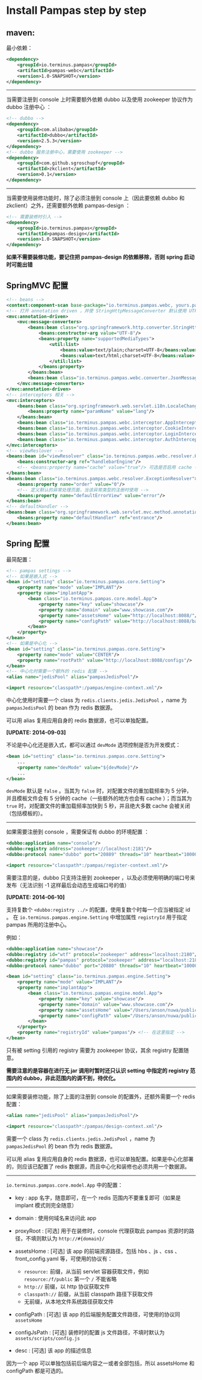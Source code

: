 # Install Pampas step by step

## maven:

最小依赖：

```xml
<dependency>
    <groupId>io.terminus.pampas</groupId>
    <artifactId>pampas-webc</artifactId>
    <version>1.0-SNAPSHOT</version>
</dependency>
```

---

当需要注册到 console 上时需要额外依赖 dubbo 以及使用 zookeeper 协议作为 dubbo 注册中心 ：

```xml
<!-- dubbo -->
<dependency>
    <groupId>com.alibaba</groupId>
    <artifactId>dubbo</artifactId>
    <version>2.5.3</version>
</dependency>
<!-- dubbo 服务注册中心，需要使用 zookeeper -->
<dependency>
    <groupId>com.github.sgroschupf</groupId>
    <artifactId>zkclient</artifactId>
    <version>0.1</version>
</dependency>
```

---

当需要使用装修功能时，除了必须注册到 console 上（因此要依赖 dubbo 和 zkclient）之外，还需要额外依赖 pampas-design ：

```xml
<!-- 需要装修时引入 -->
<dependency>
    <groupId>io.terminus.pampas</groupId>
    <artifactId>pampas-design</artifactId>
    <version>1.0-SNAPSHOT</version>
</dependency>
```

**如果不需要装修功能，要记住把 pampas-design 的依赖移除，否则 spring 启动时可能出错**

## SpringMVC 配置

```xml
<!-- beans -->
<context:component-scan base-package="io.terminus.pampas.webc, yours.package"/>
<!-- 打开 annotation driven ，并使 StringHttpMessageConverter 默认使用 UTF-8 编码 -->
<mvc:annotation-driven>
    <mvc:message-converters>
        <beans:bean class="org.springframework.http.converter.StringHttpMessageConverter">
            <beans:constructor-arg value="UTF-8"/>
            <beans:property name="supportedMediaTypes">
                <util:list>
                    <beans:value>text/plain;charset=UTF-8</beans:value>
                    <beans:value>text/html;charset=UTF-8</beans:value>
                </util:list>
            </beans:property>
        </beans:bean>
        <beans:bean class="io.terminus.pampas.webc.converter.JsonMessageConverter"/>
    </mvc:message-converters>
</mvc:annotation-driven>
<!-- interceptors 相关 -->
<mvc:interceptors>
    <beans:bean class="org.springframework.web.servlet.i18n.LocaleChangeInterceptor">
        <beans:property name="paramName" value="lang"/>
    </beans:bean>
    <beans:bean class="io.terminus.pampas.webc.interceptor.AppInterceptor"/>
    <beans:bean class="io.terminus.pampas.webc.interceptor.CookieInterceptor"/>
    <beans:bean class="io.terminus.pampas.webc.interceptor.LoginInterceptor"/>
    <beans:bean class="io.terminus.pampas.webc.interceptor.AuthInterceptor"/>
</mvc:interceptors>
<!-- viewReslover -->
<beans:bean id="viewResolver" class="io.terminus.pampas.webc.resolver.HandlebarsViewResolver">
    <beans:constructor-arg ref="handlebarEngine"/>
    <!-- <beans:property name="cache" value="true"/> 可选是否启用 cache -->
</beans:bean>
<beans:bean class="io.terminus.pampas.webc.resolver.ExceptionResolver">
    <beans:property name="order" value="0"/>
    <!-- 定义默认的异常处理页面，当该异常类型的注册时使用 -->
    <beans:property name="defaultErrorView" value="error"/>
</beans:bean>
<!-- defaultHandler -->
<beans:bean class="org.springframework.web.servlet.mvc.method.annotation.RequestMappingHandlerMapping">
    <beans:property name="defaultHandler" ref="entrance"/>
</beans:bean>
```

## Spring 配置

最简配置：

```xml
<!-- pampas settings -->
<!-- 如果是嵌入式 -->
<bean id="setting" class="io.terminus.pampas.core.Setting">
    <property name="mode" value="IMPLANT"/>
    <property name="implantApp">
        <bean class="io.terminus.pampas.core.model.App">
            <property name="key" value="showcase"/>
            <property name="domain" value="www.showcase.com"/>
            <property name="assetsHome" value="http://localhost:8088/"/>
            <property name="configPath" value="http://localhost:8088/back_config.yaml"/>
        </bean>
    </property>
</bean>
<!-- 如果是中心化 -->
<bean id="setting" class="io.terminus.pampas.core.Setting">
    <property name="mode" value="CENTER"/>
    <property name="rootPath" value="http://localhost:8088/configs"/>
</bean>
<!-- 中心化时需要一个额外的 redis 配置 -->
<alias name="jedisPool" alias="pampasJedisPool"/>

<import resource="classpath*:/pampas/engine-context.xml"/>
```

中心化使用时需要一个 class 为 `redis.clients.jedis.JedisPool` ，name 为 `pampasJedisPool` 的 bean 作为 redis 数据源。

可以用 alias 复用应用自身的 redis 数据源，也可以单独配置。

**[UPDATE: 2014-09-03]**

不论是中心化还是嵌入式，都可以通过 `devMode` 选项控制是否为开发模式：

```xml
<bean id="setting" class="io.terminus.pampas.core.Setting">
    ...
    <property name="devMode" value="${devMode}"/>
    ...
</bean>
```

`devMode` 默认是 `false` 。当其为 `false` 时，对配置文件的重加载频率为 5 分钟，并且模板文件会有 5 分钟的 cache（一些额外的地方也会有 cache ）；而当其为 `true` 时，对配置文件的重加载频率加快到 5 秒，并且绝大多数 cache 会被关闭（包括模板的）。

---

如果需要注册到 console ，需要保证有 dubbo 的环境配置 ：

```xml
<dubbo:application name="console"/>
<dubbo:registry address="zookeeper://localhost:2181"/>
<dubbo:protocol name="dubbo" port="20889" threads="10" heartbeat="100000"/>

<import resource="classpath*:/pampas/register-context.xml"/>
```

需要注意的是，dubbo 只支持注册到 zookeeper ，以及必须使用明确的端口号来发布（无法识别 -1 这样最后会动态生成端口号的值）

**[UPDATE: 2014-06-10]**

支持复数个 `<dubbo:registry ../>` 的配置，使用复数个时每一个应当被指定 id 。
在 `io.terminus.pampas.engine.Setting` 中增加属性 `registryId` 用于指定 pampas 所用的注册中心。

例如：
```xml
<dubbo:application name="showcase"/>
<dubbo:registry id="wtf" protocol="zookeeper" address="localhost:2180"/>
<dubbo:registry id="pampas" protocol="zookeeper" address="localhost:2181"/>
<dubbo:protocol name="dubbo" port="20880" threads="10" heartbeat="100000"/>

<bean id="setting" class="io.terminus.pampas.engine.Setting">
    <property name="mode" value="IMPLANT"/>
    <property name="implantApp">
        <bean class="io.terminus.pampas.engine.model.App">
            <property name="key" value="showcase"/>
            <property name="domain" value="www.showcase.com"/>
            <property name="assetsHome" value="/Users/anson/nuwa/public"/>
            <property name="configPath" value="/Users/anson/nuwa/public/back_config.yaml"/>
        </bean>
    </property>
    <property name="registryId" value="pampas"/> <!-- 在这里指定 -->
</bean>
```

只有被 setting 引用的 registry 需要为 zookeeper 协议，其余 registry 配置随意。

**需要注意的是容器在进行无 jar 调用时暂时还只认识 setting 中指定的 registry 范围内的 dubbo，非此范围内的调不到，待优化。**

---

如果需要装修功能，除了上面的注册到 console 的配置外，还额外需要一个 redis 配置：

```xml
<alias name="jedisPool" alias="pampasJedisPool"/>

<import resource="classpath*:/pampas/design-context.xml"/>
```

需要一个 class 为 `redis.clients.jedis.JedisPool` ，name 为 `pampasJedisPool` 的 bean 作为 redis 数据源。

可以用 alias 复用应用自身的 redis 数据源，也可以单独配置。如果是中心化部署的，则应该已配置了 redis 数据源，而且中心化和装修也必须共用一个数据源。

---

`io.terminus.pampas.core.model.App` 中的配置：

- key : app 名字，随意即可，在一个 redis 范围内不要重复即可（如果是 implant 模式则完全随意）

- domain : 使用何域名来访问此 app

- proxyRoot : [可选] 用于在装修时，console 代理获取此 pampas 资源时的路径，不填则默认为 `http://#{domain}/`

- assetsHome : [可选] 该 app 的前端资源路径，包括 hbs 、js 、css 、front_config.yaml 等，可使用的协议有：

    - `resource:` 前缀，从当前 servlet 容器获取文件，例如 `resource:/f/public` 第一个 `/` 不能省略
    - `http://` 前缀，以 http 协议获取文件
    - `classpath://` 前缀，从当前 classpath 路径下获取文件
    - 无前缀，从本地文件系统路径获取文件

- configPath : [可选] 该 app 的后端服务配置文件路径，可使用的协议同 `assetsHome`

- configJsPath : [可选] 装修时的配置 js 文件路径，不填时默认为 `assets/scripts/config.js`

- desc : [可选] 该 app 的描述信息

因为一个 app 可以单独包括前后端内容之一或者全部包括，所以 assetsHome 和 configPath 都是可选的。
